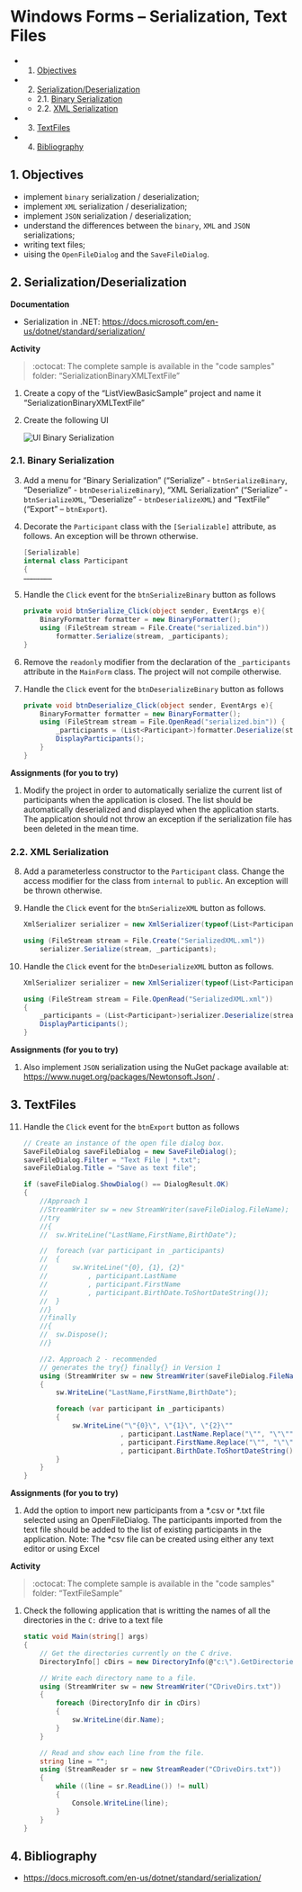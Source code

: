 # Windows Forms – Serialization, Text Files

<!-- vscode-markdown-toc -->
* 1. [Objectives](#Objectives)
* 2. [Serialization/Deserialization](#SerializationDeserialization)
	* 2.1. [Binary Serialization](#BinarySerialization)
	* 2.2. [XML Serialization](#XMLSerialization)
* 3. [ TextFiles](#TextFiles)
* 4. [Bibliography](#Bibliography)

<!-- vscode-markdown-toc-config
	numbering=true
	autoSave=true
	/vscode-markdown-toc-config -->
<!-- /vscode-markdown-toc -->

##  1. <a name='Objectives'></a>Objectives
- implement `binary` serialization / deserialization;
- implement `XML` serialization / deserialization;
- implement `JSON` serialization / deserialization;
- understand the differences between the `binary`, `XML` and `JSON` serializations;
- writing text files;
- uising the `OpenFileDialog` and the `SaveFileDialog`.

##  2. <a name='SerializationDeserialization'></a>Serialization/Deserialization

**Documentation**
- Serialization in .NET: <https://docs.microsoft.com/en-us/dotnet/standard/serialization/>

**Activity**

> :octocat: The complete sample is available in the "code samples" folder:  “SerializationBinaryXMLTextFile”

1.  Create a copy of the “ListViewBasicSample” project and name it “SerializationBinaryXMLTextFile”

2.  Create the following UI

	![UI Binary Serialization](docs/7/ui-binary.png)

###  2.1. <a name='BinarySerialization'></a>Binary Serialization

3. Add a menu for “Binary Serialization” (“Serialize” - `btnSerializeBinary`, “Deserialize” - `btnDeserializeBinary`), “XML Serialization” (“Serialize” - `btnSerializeXML`, “Deserialize” - `btnDeserializeXML`) and “TextFile” (“Export” – `btnExport`). 

4. Decorate the `Participant` class with the `[Serializable]` attribute, as follows. An exception will be thrown otherwise.

	```c#
	[Serializable]
	internal class Participant
	{
	…………………
	```
     	
5.  Handle the `Click` event for the `btnSerializeBinary` button as follows

	```c#
	private void btnSerialize_Click(object sender, EventArgs e){
		BinaryFormatter formatter = new BinaryFormatter();
		using (FileStream stream = File.Create("serialized.bin"))
			formatter.Serialize(stream, _participants);
	}
	```
     	     	
6. Remove the `readonly` modifier from the declaration of the `_participants` attribute in the `MainForm` class. The project will not compile otherwise.

7. Handle the `Click` event for the `btnDeserializeBinary` button as follows

	```C#
	private void btnDeserialize_Click(object sender, EventArgs e){
		BinaryFormatter formatter = new BinaryFormatter();
		using (FileStream stream = File.OpenRead("serialized.bin"))	{
			_participants = (List<Participant>)formatter.Deserialize(stream);
			DisplayParticipants();
		}
	}
	```
**Assignments (for you to try)**
1. Modify the project in order to automatically serialize the current list of participants when the application is closed. The list should be automatically deserialized and displayed when the application starts. The application should not throw an exception if the serialization file has been deleted in the mean time.

###  2.2. <a name='XMLSerialization'></a>XML Serialization

8. Add a parameterless constructor to the `Participant` class. Change the access modifier for the class from `internal` to `public`. An exception will be thrown otherwise.

9. Handle the `Click` event for the `btnSerializeXML` button as follows.

	```C#
	XmlSerializer serializer = new XmlSerializer(typeof(List<Participant>));

	using (FileStream stream = File.Create("SerializedXML.xml"))
		serializer.Serialize(stream, _participants);
	```

10. Handle the `Click` event for the `btnDeserializeXML` button as follows.

	```C#
	XmlSerializer serializer = new XmlSerializer(typeof(List<Participant>));
	
	using (FileStream stream = File.OpenRead("SerializedXML.xml"))
	{
		_participants = (List<Participant>)serializer.Deserialize(stream);
		DisplayParticipants();
	}
	```

**Assignments (for you to try)**
1. Also implement `JSON` serialization using the NuGet package available at: https://www.nuget.org/packages/Newtonsoft.Json/ .


##  3. <a name='TextFiles'></a> TextFiles

11. Handle the `Click` event for the `btnExport` button as follows

	```c#
	// Create an instance of the open file dialog box.
	SaveFileDialog saveFileDialog = new SaveFileDialog();
	saveFileDialog.Filter = "Text File | *.txt";
	saveFileDialog.Title = "Save as text file";

	if (saveFileDialog.ShowDialog() == DialogResult.OK)
	{
		//Approach 1
		//StreamWriter sw = new StreamWriter(saveFileDialog.FileName);
		//try
		//{
		//	sw.WriteLine("LastName,FirstName,BirthDate");

		//	foreach (var participant in _participants)
		//	{
		//		sw.WriteLine("{0}, {1}, {2}"
		//			, participant.LastName
		//			, participant.FirstName
		//			, participant.BirthDate.ToShortDateString());
		//	}
		//}
		//finally
		//{
		//	sw.Dispose();
		//}

		//2. Approach 2 - recommended
		// generates the try{} finally{} in Version 1
		using (StreamWriter sw = new StreamWriter(saveFileDialog.FileName))
		{
			sw.WriteLine("LastName,FirstName,BirthDate");

			foreach (var participant in _participants)
			{
				sw.WriteLine("\"{0}\", \"{1}\", \"{2}\""
                            , participant.LastName.Replace("\"", "\"\"")
							, participant.FirstName.Replace("\"", "\"\"")
                            , participant.BirthDate.ToShortDateString());
			}
		}
	}
	```
**Assignments (for you to try)**
1. Add the option to import new participants from a *.csv or *.txt file selected using an OpenFileDialog. The participants imported from the text file should be added to the list of existing participants in the application. Note: The *csv file can be created using either any text editor or using Excel


**Activity**

> :octocat: The complete sample is available in the "code samples" folder: “TextFileSample”

1. Check the following application that is writting the names of all the directories in the `C:` drive to a text file 

	```C#
	static void Main(string[] args)
	{
		// Get the directories currently on the C drive.
		DirectoryInfo[] cDirs = new DirectoryInfo(@"c:\").GetDirectories();

		// Write each directory name to a file.
		using (StreamWriter sw = new StreamWriter("CDriveDirs.txt"))
		{
			foreach (DirectoryInfo dir in cDirs)
			{
				sw.WriteLine(dir.Name);
			}
		}

		// Read and show each line from the file.
		string line = "";
		using (StreamReader sr = new StreamReader("CDriveDirs.txt"))
		{
			while ((line = sr.ReadLine()) != null)
			{
				Console.WriteLine(line);
			}
		}
	}
	```
##  4. <a name='Bibliography'></a>Bibliography
- https://docs.microsoft.com/en-us/dotnet/standard/serialization/
